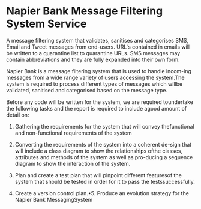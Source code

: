 # Napier Bank Message Filtering System Service
A message filtering system that validates, sanitises and categorises SMS, Email and Tweet messages from end-users. URL's contained in emails will be written to a quarantine list to quarantine URLs. SMS messages may contain abbreviations and they are fully expanded into their own form.

Napier Bank is a message filtering system that is used to handle incom-ing  messages  from  a  wide  range  variety  of  users  accessing  the  system.The system is required to process different types of messages which willbe validated, sanitised and categorised based on the message type.

Before  any  code  will  be  written  for  the  system,  we  are  required  toundertake  the  following  tasks  and  the  report  is  required  to  include  agood amount of detail on:

1.  Gathering the requirements for the system that will convey thefunctional and non-functional requirements of the system

2.  Converting the requirements of the system into a coherent de-sign that will include a class diagram to show the relationships ofthe  classes,  attributes  and  methods  of  the  system  as  well  as  pro-ducing a sequence diagram to show the interaction of the system.

3.  Plan and create a test plan that will pinpoint different featuresof the system that should be tested in order for it to pass the testssuccessfully.

4.  Create a version control plan.•5.  Produce  an  evolution  strategy  for  the  Napier  Bank  MessagingSystem
